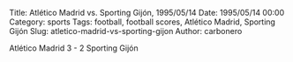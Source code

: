Title: Atlético Madrid vs. Sporting Gijón, 1995/05/14
Date: 1995/05/14 00:00
Category: sports
Tags: football, football scores, Atlético Madrid, Sporting Gijón
Slug: atletico-madrid-vs-sporting-gijon
Author: carbonero


Atlético Madrid 3 - 2 Sporting Gijón
